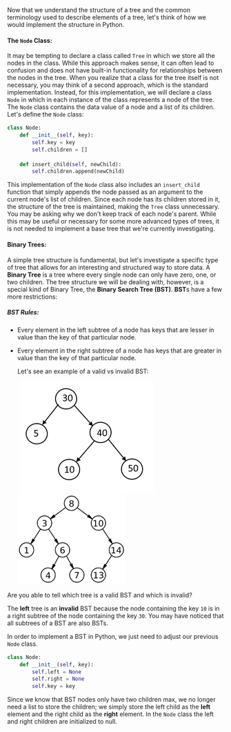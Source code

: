 <!--title={The Node & Binary Trees}-->

<!--badges={Algorithms:5,Python:5}-->

<!--concepts={The Node, Binary Tree, Binary Search Trees}-->

Now that we understand the structure of a tree and the common terminology used to describe elements of a tree, let's think of how we would implement the structure in Python.

#### The `Node` Class:

It may be tempting to declare a class called `Tree` in which we store all the nodes in the class. While this approach makes sense, it can often lead to confusion and does not have built-in functionality for relationships between the nodes in the tree. When you realize that a class for the tree itself is not necessary, you may think of a second approach, which is the standard implementation. Instead, for this implementation, we will declare a class `Node` in which in each instance of the class represents a node of the tree.  The `Node` class contains the data value of a node and a list of its children. Let's define the `Node` class:

```Python
class Node:
    def __init__(self, key):
        self.key = key
        self.children = []
    
    def insert_child(self, newChild):
        self.children.append(newChild)
```

This implementation of the `Node` class also includes an `insert_child` function that simply appends the node passed as an argument to the current node's list of children. Since each node has its children stored in it, the structure of the tree is maintained, making the `Tree` class unnecessary. You may be asking why we don't keep track of each node's parent. While this may be useful or necessary for some more advanced types of trees, it is not needed to implement a base tree that we're currently investigating.

#### Binary Trees:


A simple tree structure is fundamental, but let's investigate a specific type of tree that allows for an interesting and structured way to store data. A **Binary Tree** is a tree where every single node can only have zero, one, or two children.  The tree structure we will be dealing with, however, is a special kind of Binary Tree, the **Binary Search Tree (BST)**. **BST**s have a few more restrictions:

##### BST Rules:

* Every element in the left subtree of a node has keys that are lesser in value than the key of that particular node.

* Every element in the right subtree of a node has keys that are greater in value than the key of that particular node.

  

  Let's see an example of a valid vs invalid BST:

  ​        <img src="../images/2-1.png">                                      <img src="../images/2-2.png" width="250">

  

Are you able to tell which tree is a valid BST and which is invalid?

The **left** tree is an **invalid** BST because the node containing the key `10` is in a right subtree of the node containing the key `30`. You may have noticed that all subtrees of a BST are also BSTs.



In order to implement a BST in Python, we just need to adjust our previous `Node` class.

```Python
class Node:
    def __init__(self, key):
        self.left = None
        self.right = None
        self.key = key
```

Since we know that BST nodes only have two children max, we no longer need a list to store the children; we simply store the left child as the **left** element and the right child as the **right** element. In the `Node` class the left and right children are initialized to null.

